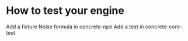 # How to test your engine

 Add a fixture
 Noise formula in concrete-npe
 Add a test in concrete-core-test